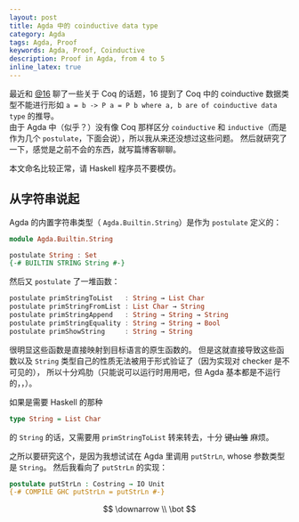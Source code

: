 ```yaml
---
layout: post
title: Agda 中的 coinductive data type
category: Agda
tags: Agda, Proof
keywords: Agda, Proof, Coinductive
description: Proof in Agda, from 4 to 5
inline_latex: true
---
```


最近和 [@16](https://github.com/hexadecimaaal) 聊了一些关于 Coq 的话题，16 提到了 Coq 中的 coinductive
数据类型不能进行形如 `a = b -> P a = P b where a, b are of coinductive data type` 的推导。<br/>
由于 Agda 中（似乎？）没有像 Coq 那样区分 `coinductive` 和 `inductive`（而是作为几个 `postulate`，下面会说），所以我从来还没想过这些问题。
然后就研究了一下，感觉是之前不会的东西，就写篇博客聊聊。

本文命名比较正常，请 Haskell 程序员不要模仿。

## 从字符串说起

Agda 的内置字符串类型（ `Agda.Builtin.String`）是作为 `postulate` 定义的：

```haskell
module Agda.Builtin.String

postulate String : Set
{-# BUILTIN STRING String #-}
```

然后又 `postulate` 了一堆函数：

```haskell
postulate primStringToList   : String → List Char
postulate primStringFromList : List Char → String
postulate primStringAppend   : String → String → String
postulate primStringEquality : String → String → Bool
postulate primShowString     : String → String
```

很明显这些函数是直接映射到目标语言的原生函数的。
但是这就直接导致这些函数以及 `String` 类型自己的性质无法被用于形式验证了（因为实现对 checker 是不可见的），
所以十分鸡肋（只能说可以运行时用用吧，但 Agda 基本都是不运行的，，）。

如果是需要 Haskell 的那种

```haskell
type String = List Char
```

的 `String` 的话，又需要用 `primStringToList` 转来转去，十分 ~~键山雏~~ 麻烦。

之所以要研究这个，是因为我想试试在 Agda 里调用 `putStrLn`, whose 参数类型是 `String`。
然后我看向了 `putStrLn` 的实现：

```agda
postulate putStrLn : Costring → IO Unit
{-# COMPILE GHC putStrLn = putStrLn #-}
```



$$
\downarrow \\
\bot
$$
